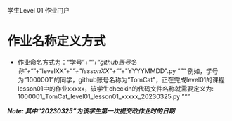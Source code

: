 学生Level 01 作业门户

# 作业名称定义方式
+ 作业命名方式为：“学号”+“_”+“github账号名称”+“_”+“levelXX”+“_”+"lessonXX"+“_”+"YYYYMMDD".py
“”“
例如，学号为“1000001”的同学，github账号名称为“TomCat"，正在完成level01的课程lesson01中的作业xxxxx，该学生checkin的代码文件名称就需要定义为:
1000001_TomCat_level01_lesson01_xxxxx_20230325.py
”“”

***Note: 其中“20230325”为该学生第一次提交改作业时的日期***
